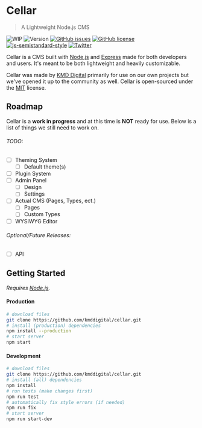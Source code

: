 # Cellar
> A Lightweight Node.js CMS

![WIP](https://img.shields.io/badge/status-WIP-red.svg?style=flat) ![Version](https://img.shields.io/badge/version-0.0.1-blue.svg?style=flat) [![GitHub issues](https://img.shields.io/github/issues/kmddigital/cellar.svg?style=flat)](https://github.com/kmddigital/cellar/issues) [![GitHub license](https://img.shields.io/badge/license-MIT-blue.svg?style=flat)](https://raw.githubusercontent.com/kmddigital/cellar/master/LICENSE)  [![js-semistandard-style](https://img.shields.io/badge/code%20style-semistandard-brightgreen.svg?style=flat)](https://github.com/Flet/semistandard) [![Twitter](https://img.shields.io/twitter/url/https/github.com/kmddigital/cellar.svg?style=social)](https://twitter.com/intent/tweet?text=Cellar%3A%20A%20Lightweight%20Node.js%20CMS%20https%3A%2F%2Fgithub.com%2Fkmddigital%2Fcellar)

Cellar is a CMS built with [Node.js](https://nodejs.org/en/) and [Express](https://expressjs.com/) made for both developers and users. It's meant to be both lightweight and heavily customizable.

Cellar was made by [KMD Digital](http://kmddigital.com) primarily for use on our own projects but we've opened it up to the community as well. Cellar is open-sourced under the [MIT](https://github.com/kmddigital/cellar/blob/master/LICENSE) license.

## Roadmap
Cellar is a **work in progress** and at this time is **NOT** ready for use. Below is a list of things we still need to work on.

###### TODO:
- [ ] Theming System
  - [ ] Default theme(s)
- [ ] Plugin System
- [ ] Admin Panel
  - [ ] Design
  - [ ] Settings
- [ ] Actual CMS (Pages, Types, ect.)
  - [ ] Pages
  - [ ] Custom Types
- [ ] WYSIWYG Editor

###### Optional/Future Releases:
- [ ] API

## Getting Started
*Requires [Node.js](https://nodejs.org/en/).*

#### Production
```bash
# download files
git clone https://github.com/kmddigital/cellar.git
# install (production) dependencies
npm install --production
# start server
npm start
```

#### Development
```bash
# download files
git clone https://github.com/kmddigital/cellar.git
# install (all) dependencies
npm install
# run tests (make changes first)
npm run test
# automatically fix style errors (if needed)
npm run fix
# start server
npm run start-dev
```
